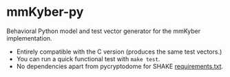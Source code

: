 #   mmKyber-py

Behavioral Python model and test vector generator for the mmKyber implementation.

-   Entirely compatible with the C version (produces the same test vectors.)
-   You can run a quick functional test with `make test`.
-   No dependencies apart from pycryptodome for SHAKE [requirements.txt](requirements.txt).


